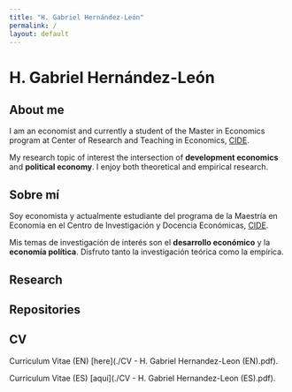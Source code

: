 ```yaml
---
title: "H. Gabriel Hernández-León"
permalink: /
layout: default
---
```


# H. Gabriel Hernández-León

## About me ##

I am an economist and currently a student of the Master in Economics program at Center of Research and Teaching in Economics, [CIDE](https://www.cide.edu/).

My research topic of interest the intersection of **development economics** and **political economy**. I enjoy both theoretical and empirical research. 

## Sobre mí ##

Soy economista y actualmente estudiante del programa de la Maestría en Economía en el Centro de Investigación y Docencia Económicas, [CIDE](https://www.cide.edu/).

Mis temas de investigación de interés son el **desarrollo económico** y la **economía política**. Disfruto tanto la investigación teórica como la empírica.

## Research

## Repositories

## CV

Curriculum Vitae (EN) [here](./CV - H. Gabriel Hernandez-Leon (EN).pdf).

Curriculum Vitae (ES) [aquí](./CV - H. Gabriel Hernandez-Leon (ES).pdf).
